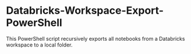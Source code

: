 # Databricks-Workspace-Export-PowerShell
This PowerShell script recursively exports all notebooks from a Databricks workspace to a local folder.  
